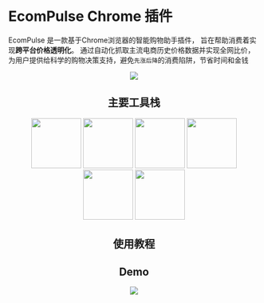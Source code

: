 # EcomPulse Chrome 插件

EcomPulse 是一款基于Chrome浏览器的智能购物助手插件， 旨在帮助消费着实现**跨平台价格透明化**。 通过自动化抓取主流电商历史价格数据并实现全网比价，为用户提供给科学的购物决策支持，避免`先涨后降`的消费陷阱，节省时间和金钱

<div align="center">
    <!-- dynamic typing effect 动态打字效果 -->
    <div>
        <a href="https://blog.sunguoqi.com/">
        <img src="https://readme-typing-svg.demolab.com?font=Fira+Code&pause=1000&width=435&lines=比价全网，智省每一分!&center=true&size=27" />
        </a>
    </div>


## 主要工具栈
<img height="100" width="100" src="https://cdn.jsdelivr.net/gh/sun0225SUN/sun0225SUN/assets/images/html.webp">
<img height="100" width="100" src="https://cdn.jsdelivr.net/gh/sun0225SUN/sun0225SUN/assets/images/cssgif.webp">
<img height="100" width="100" src="https://cdn.jsdelivr.net/gh/sun0225SUN/sun0225SUN/assets/images/vscode.webp">
<img height="100" width="100" src="https://cdn.jsdelivr.net/gh/sun0225SUN/sun0225SUN/assets/images/python.webp">
<img height="100" width="100" src="https://cdn.jsdelivr.net/gh/sun0225SUN/sun0225SUN/assets/images/js.webp">
<img height="100" width="100" src="https://cdn.jsdelivr.net/gh/sun0225SUN/sun0225SUN/assets/images/github.webp">

## 使用教程


## Demo

<img src="https://cdn.jsdelivr.net/gh/sun0225SUN/sun0225SUN/assets/images/icon.png" /></div>
</div>

